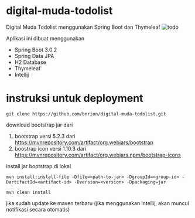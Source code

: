 # digital-muda-todolist

Digital Muda Todolist menggunakan Spring Boot dan Thymeleaf
![todo](https://user-images.githubusercontent.com/75271856/218431605-ba1ee310-d2f3-4f5a-95e5-cf851d662bf6.png)

Aplikasi ini dibuat menggunakan

- Spring Boot 3.0.2
- Spring Data JPA
- H2 Database
- Thymeleaf
- Intellij

# instruksi untuk deployment

```git clone https://github.com/bnrion/digital-muda-todolist.git```

download bootstrap jar dari
1. bootstrap versi 5.2.3 dari https://mvnrepository.com/artifact/org.webjars/bootstrap
2. boostrap icon versi 1.10.3 dari https://mvnrepository.com/artifact/org.webjars.npm/bootstrap-icons

install jar bootstrap di lokal
```command prompt
mvn install:install-file -Dfile=<path-to-jar> -DgroupId=<group-id> -DartifactId=<artifact-id> -Dversion=<version> -Dpackaging=jar
```
```command prompt
mvn clean install
```

jika sudah update ke maven terbaru (jika menggunakan intellij, akan muncul notifikasi secara otomatis)
